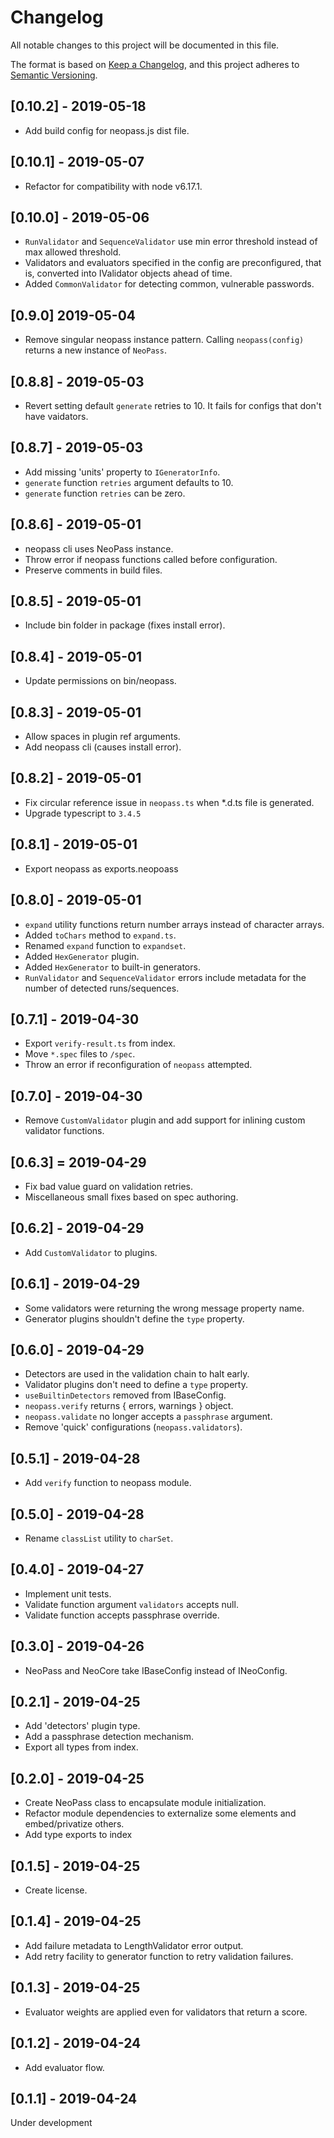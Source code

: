 # Changelog
All notable changes to this project will be documented in this file.

The format is based on [Keep a Changelog](https://keepachangelog.com/en/1.0.0/),
and this project adheres to [Semantic Versioning](https://semver.org/spec/v2.0.0.html).

## [0.10.2] - 2019-05-18
- Add build config for neopass.js dist file.

## [0.10.1] - 2019-05-07
- Refactor for compatibility with node v6.17.1.

## [0.10.0] - 2019-05-06
- `RunValidator` and `SequenceValidator` use min error threshold instead of max allowed threshold.
- Validators and evaluators specified in the config are preconfigured, that is, converted into IValidator objects ahead of time.
- Added `CommonValidator` for detecting common, vulnerable passwords.

## [0.9.0] 2019-05-04
- Remove singular neopass instance pattern. Calling `neopass(config)` returns a new instance of `NeoPass`.

## [0.8.8] - 2019-05-03
- Revert setting default `generate` retries to 10. It fails for configs that don't have vaidators.

## [0.8.7] - 2019-05-03
- Add missing 'units' property to `IGeneratorInfo`.
- `generate` function `retries` argument defaults to 10.
- `generate` function `retries` can be zero.

## [0.8.6] - 2019-05-01
- neopass cli uses NeoPass instance.
- Throw error if neopass functions called before configuration.
- Preserve comments in build files.

## [0.8.5] - 2019-05-01
- Include bin folder in package (fixes install error).

## [0.8.4] - 2019-05-01
- Update permissions on bin/neopass.

## [0.8.3] - 2019-05-01
- Allow spaces in plugin ref arguments.
- Add neopass cli (causes install error).

## [0.8.2] - 2019-05-01
- Fix circular reference issue in `neopass.ts` when *.d.ts file is generated.
- Upgrade typescript to `3.4.5`

## [0.8.1] - 2019-05-01
- Export neopass as exports.neopoass

## [0.8.0] - 2019-05-01
- `expand` utility functions return number arrays instead of character arrays.
- Added `toChars` method to `expand.ts`.
- Renamed `expand` function to `expandset`.
- Added `HexGenerator` plugin.
- Added `HexGenerator` to built-in generators.
- `RunValidator` and `SequenceValidator` errors include metadata for the number of detected runs/sequences.

## [0.7.1] - 2019-04-30
- Export `verify-result.ts` from index.
- Move `*.spec` files to `/spec`.
- Throw an error if reconfiguration of `neopass` attempted.

## [0.7.0] - 2019-04-30
- Remove `CustomValidator` plugin and add support for inlining custom validator functions.

## [0.6.3] = 2019-04-29
- Fix bad value guard on validation retries.
- Miscellaneous small fixes based on spec authoring.

## [0.6.2] - 2019-04-29
- Add `CustomValidator` to plugins.

## [0.6.1] - 2019-04-29
- Some validators were returning the wrong message property name.
- Generator plugins shouldn't define the `type` property.

## [0.6.0] - 2019-04-29
- Detectors are used in the validation chain to halt early.
- Validator plugins don't need to define a `type` property.
- `useBuiltinDetectors` removed from IBaseConfig.
- `neopass.verify` returns { errors, warnings } object.
- `neopass.validate` no longer accepts a `passphrase` argument.
- Remove 'quick' configurations (`neopass.validators`).

## [0.5.1] - 2019-04-28
- Add `verify` function to neopass module.

## [0.5.0] - 2019-04-28
- Rename `classList` utility to `charSet`.

## [0.4.0] - 2019-04-27
- Implement unit tests.
- Validate function argument `validators` accepts null.
- Validate function accepts passphrase override.

## [0.3.0] - 2019-04-26
- NeoPass and NeoCore take IBaseConfig instead of INeoConfig.

## [0.2.1] - 2019-04-25
- Add 'detectors' plugin type.
- Add a passphrase detection mechanism.
- Export all types from index.

## [0.2.0] - 2019-04-25
- Create NeoPass class to encapsulate module initialization.
- Refactor module dependencies to externalize some elements and embed/privatize others.
- Add type exports to index

## [0.1.5] - 2019-04-25
- Create license.

## [0.1.4] - 2019-04-25
- Add failure metadata to LengthValidator error output.
- Add retry facility to generator function to retry validation failures.

## [0.1.3] - 2019-04-25
- Evaluator weights are applied even for validators that return a score.

## [0.1.2] - 2019-04-24
- Add evaluator flow.

## [0.1.1] - 2019-04-24
Under development
